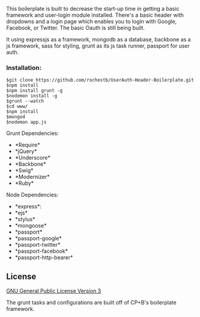 This boilerplate is built to decrease the start-up time in getting a basic framework and user-login module installed. There's a basic header with dropdowns and a login page which enables you to login with Google, Facebook, or Twitter. The basic Oauth is still being built. 

It using expressjs as a framework, mongodb as a database, backbone as a js framework, sass for styling, grunt as its js task runner, passport for user auth.

<h3>Installation:</h3>

	$git clone https://github.com/rochestb/UserAuth-Header-Boilerplate.git
	$npm install 
	$npm install grunt -g
	$nodemon install -g
	$grunt --watch
	$cd www/
	$npm install
	$mongod 
	$nodemon app.js


Grunt Dependencies:
<ul>
	<li>*Require*</li>
	<li>*jQuery*</li>
	<li>*Underscore*</li>
	<li>*Backbone*</li>
	<li>*Swig*</li>
	<li>*Modernizer*</li>
	<li>*Ruby*</li>
</ul>

Node Dependencies:
<ul>
	<li>*express*:</li>
	<li>*ejs*</li>
	<li>*stylus*</li>
	<li>*mongoose*</li>
	<li>*passport*</li>
	<li>*passport-google*</li>
	<li>*passport-twitter*</li>
	<li>*passport-facebook*</li>
	<li>*passport-http-bearer*</li>
</ul>


## License
[GNU General Public License Version 3](http://www.gnu.org/licenses/gpl.html)

The grunt tasks and configurations are built off of CP+B's boilerplate framework.


	
	